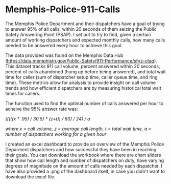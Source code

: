 # Memphis-Police-911-Calls

The Memphis Police Department and their dispatchers have a goal of trying to answer 95% of all calls, within 20 seconds of them seizing the Public Safety Answering Point (PSAP). I set out to try to find, given a certain amount of working dispatchers and expected monthly calls, how many calls needed to be answered every hour to achieve this goal.

The data provided was found on the Memphis Data Hub (https://data.memphistn.gov/Public-Safety/911-Performance/sfvz-ctaq). This dataset tracks 911 call volume, percent answered within 20 seconds, percent of calls abandoned (hung up before being answered), and total wait time for caller (sum of dispatcher setup time, caller queue time, and ring time). These metrics allow for analysis to provide insight on call volume trends and how efficient dispatchers are by measuring historical total wait times for callers. 

The function used to find the optimal number of calls answered per hour to acheive the 95% answer rate was:
  
  _(((((x * .95) / 30.5) * (z+t)) / 60) / 24) / a_
  
  _where x = call volume, z = average call length, t = total wait time, a = number of dispatchers working for a given hour_
  

I created an excel dashboard to provide an overview of the Memphis Police Deparment dispatchers and how successful they have been in reaching their goals. You can download the workbook where there are chart sliders that show how call length and number of dispatchers on duty, have varying degrees of magnitude on the amount of calls needed by each dispatcher. I have also provided a .png of the dashboard itself, in case you didn't want to download the excel file.  

